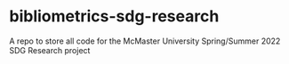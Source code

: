 # bibliometrics-sdg-research

A repo to store all code for the McMaster University Spring/Summer 2022 SDG Research project
